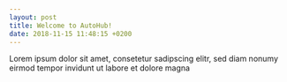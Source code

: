 ```yaml
---
layout: post
title: Welcome to AutoHub!
date: 2018-11-15 11:48:15 +0200
---
```


Lorem ipsum dolor sit amet, consetetur sadipscing elitr, sed diam nonumy eirmod tempor invidunt ut labore et dolore magna
